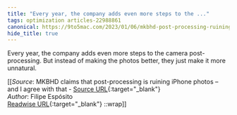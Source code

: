 ```yaml
---
title: "Every year, the company adds even more steps to the ..."
tags: optimization articles-22988861
canonical: https://9to5mac.com/2023/01/06/mkbhd-post-processing-ruining-iphone-photos/
hide_title: true
---
```


Every year, the company adds even more steps to the camera post-processing. But instead of making the photos better, they just make it more unnatural.


[[_Source_: MKBHD claims that post-processing is ruining iPhone photos – and I agree with that - [Source URL](https://9to5mac.com/2023/01/06/mkbhd-post-processing-ruining-iphone-photos/){:target="_blank"}<br>
_Author_: Filipe Espósito<br>
[Readwise URL](https://readwise.io/open/451428323){:target="_blank"}
::wrap]]